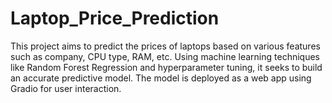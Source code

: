 # Laptop_Price_Prediction

This project aims to predict the prices of laptops based on various features such as company, CPU type, RAM, etc. Using machine learning techniques like Random Forest Regression and hyperparameter tuning, it seeks to build an accurate predictive model. The model is deployed as a web app using Gradio for user interaction.

